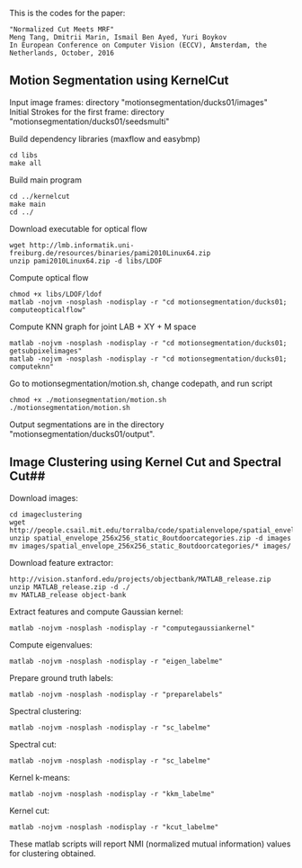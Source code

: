 This is the codes for the paper:

	"Normalized Cut Meets MRF"
	Meng Tang, Dmitrii Marin, Ismail Ben Ayed, Yuri Boykov
	In European Conference on Computer Vision (ECCV), Amsterdam, the Netherlands, October, 2016
  
## Motion Segmentation using KernelCut ##
Input image frames: directory "motionsegmentation/ducks01/images"  
Initial Strokes for the first frame: directory "motionsegmentation/ducks01/seedsmulti"  

Build dependency libraries (maxflow and easybmp)  
```{r, engine='bash'}
cd libs
make all
```
Build main program
```{r, engine='bash'}
cd ../kernelcut
make main
cd ../
```
Download executable for optical flow
```{r, engine='bash'}
wget http://lmb.informatik.uni-freiburg.de/resources/binaries/pami2010Linux64.zip
unzip pami2010Linux64.zip -d libs/LDOF
```
Compute optical flow
```{r, engine='bash'}
chmod +x libs/LDOF/ldof
matlab -nojvm -nosplash -nodisplay -r "cd motionsegmentation/ducks01; computeopticalflow"
```
Compute KNN graph for joint LAB + XY + M space
```{r, engine='bash'}
matlab -nojvm -nosplash -nodisplay -r "cd motionsegmentation/ducks01; getsubpixelimages"
matlab -nojvm -nosplash -nodisplay -r "cd motionsegmentation/ducks01; computeknn"
```
Go to motionsegmentation/motion.sh, change codepath, and run script
```{r, engine='bash'}
chmod +x ./motionsegmentation/motion.sh
./motionsegmentation/motion.sh
```
Output segmentations are in the directory "motionsegmentation/ducks01/output".

## Image Clustering using Kernel Cut and Spectral Cut##
Download images:  

    cd imageclustering
    wget http://people.csail.mit.edu/torralba/code/spatialenvelope/spatial_envelope_256x256_static_8outdoorcategories.zip
    unzip spatial_envelope_256x256_static_8outdoorcategories.zip -d images
    mv images/spatial_envelope_256x256_static_8outdoorcategories/* images/
    
Download feature extractor:  

    http://vision.stanford.edu/projects/objectbank/MATLAB_release.zip
    unzip MATLAB_release.zip -d ./
    mv MATLAB_release object-bank
Extract features and compute Gaussian kernel:  

    matlab -nojvm -nosplash -nodisplay -r "computegaussiankernel"
Compute eigenvalues:  

    matlab -nojvm -nosplash -nodisplay -r "eigen_labelme"
Prepare ground truth labels:  

    matlab -nojvm -nosplash -nodisplay -r "preparelabels"
Spectral clustering:  

    matlab -nojvm -nosplash -nodisplay -r "sc_labelme"
Spectral cut:  

    matlab -nojvm -nosplash -nodisplay -r "sc_labelme"
Kernel k-means:  

    matlab -nojvm -nosplash -nodisplay -r "kkm_labelme"
Kernel cut:  

    matlab -nojvm -nosplash -nodisplay -r "kcut_labelme"
These matlab scripts will report NMI (normalized mutual information) values for clustering obtained.

